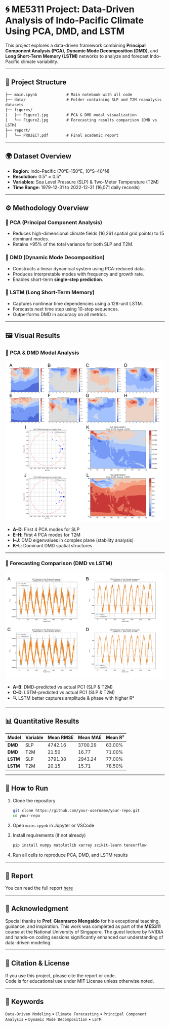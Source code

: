 # 🌀 ME5311 Project: Data-Driven Analysis of Indo-Pacific Climate Using PCA, DMD, and LSTM

This project explores a data-driven framework combining **Principal Component Analysis (PCA)**, **Dynamic Mode Decomposition (DMD)**, and **Long Short-Term Memory (LSTM)** networks to analyze and forecast Indo-Pacific climate variability.

---

## 📁 Project Structure

```
├── main.ipynb             # Main notebook with all code
├── data/                  # Folder containing SLP and T2M reanalysis datasets
├── figures/
│   ├── Figure1.jpg        # PCA & DMD modal visualization
│   └── Figure2.jpg        # Forecasting results comparison (DMD vs LSTM)
├── report/
│   └── PROJECT.pdf        # Final academic report
```

---

## 🌍 Dataset Overview

- **Region:** Indo-Pacific (70°E–150°E, 10°S–40°N)
- **Resolution:** 0.5° × 0.5°
- **Variables:** Sea Level Pressure (SLP) & Two-Meter Temperature (T2M)
- **Time Range:** 1979-12-31 to 2022-12-31 (16,071 daily records)

---

## ⚙️ Methodology Overview

### 🔹 PCA (Principal Component Analysis)
- Reduces high-dimensional climate fields (16,261 spatial grid points) to 15 dominant modes.
- Retains >95% of the total variance for both SLP and T2M.

### 🔹 DMD (Dynamic Mode Decomposition)
- Constructs a linear dynamical system using PCA-reduced data.
- Produces interpretable modes with frequency and growth rate.
- Enables short-term **single-step prediction**.

### 🔹 LSTM (Long Short-Term Memory)
- Captures nonlinear time dependencies using a 128-unit LSTM.
- Forecasts next time step using 10-step sequences.
- Outperforms DMD in accuracy on all metrics.

---

## 🖼 Visual Results

### 📌 PCA & DMD Modal Analysis
![Figure 1](figures/Figure1.jpg)

- **A–D**: First 4 PCA modes for SLP  
- **E–H**: First 4 PCA modes for T2M  
- **I–J**: DMD eigenvalues in complex plane (stability analysis)  
- **K–L**: Dominant DMD spatial structures

---

### 📌 Forecasting Comparison (DMD vs LSTM)
![Figure 2](figures/Figure2.jpg)

- **A–B**: DMD-predicted vs actual PC1 (SLP & T2M)
- **C–D**: LSTM-predicted vs actual PC1 (SLP & T2M)  
- 🔍 LSTM better captures amplitude & phase with higher R²

---

## 📊 Quantitative Results

| Model | Variable | Mean RMSE | Mean MAE | Mean R² |
|-------|----------|-----------|----------|---------|
| **DMD**  | SLP      | 4742.16   | 3700.29  | 63.00%  |
| **DMD**  | T2M      | 21.50     | 16.77    | 71.00%  |
| **LSTM** | SLP      | 3791.38   | 2943.24  | 77.00%  |
| **LSTM** | T2M      | 20.15     | 15.71    | 78.50%  |

---

## 🚀 How to Run

1. Clone the repository  
   ```bash
   git clone https://github.com/your-username/your-repo.git
   cd your-repo
   ```

2. Open `main.ipynb` in Jupyter or VSCode

3. Install requirements (if not already)
   ```bash
   pip install numpy matplotlib xarray scikit-learn tensorflow
   ```

4. Run all cells to reproduce PCA, DMD, and LSTM results

---

## 📄 Report

You can read the full report [here](./PROJECT.pdf)

---

## 🙏 Acknowledgment

Special thanks to **Prof. Gianmarco Mengaldo** for his exceptional teaching, guidance, and inspiration. This work was completed as part of the **ME5311** course at the National University of Singapore. The guest lecture by NVIDIA and hands-on coding sessions significantly enhanced our understanding of data-driven modeling.

---

## 🔗 Citation & License

If you use this project, please cite the report or code.  
Code is for educational use under MIT License unless otherwise noted.

---

## 📌 Keywords

`Data-Driven Modeling` • `Climate Forecasting` • `Principal Component Analysis` • `Dynamic Mode Decomposition` • `LSTM`
